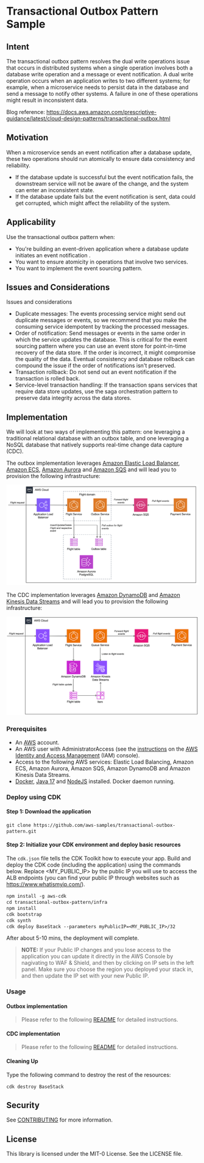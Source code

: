 # Transactional Outbox Pattern Sample

## Intent

The transactional outbox pattern resolves the dual write operations issue that occurs in distributed systems when a single operation involves both a database write operation and a message or event notification. A dual write operation occurs when an application writes to two different systems; for example, when a microservice needs to persist data in the database and send a message to notify other systems. A failure in one of these operations might result in inconsistent data.

Blog reference: https://docs.aws.amazon.com/prescriptive-guidance/latest/cloud-design-patterns/transactional-outbox.html 

## Motivation

When a microservice sends an event notification after a database update, these two operations should run atomically to ensure data consistency and reliability.
- If the database update is successful but the event notification fails, the downstream service will not be aware of the change, and the system can enter an inconsistent state.
- If the database update fails but the event notification is sent, data could get corrupted, which might affect the reliability of the system.

## Applicability

Use the transactional outbox pattern when:
- You're building an event-driven application where a database update initiates an event notification .
- You want to ensure atomicity in operations that involve two services.
- You want to implement the event sourcing pattern.

## Issues and Considerations

Issues and considerations
- Duplicate messages: The events processing service might send out duplicate messages or events, so we recommend that you make the consuming service idempotent by tracking the processed messages.
- Order of notification: Send messages or events in the same order in which the service updates the database. This is critical for the event sourcing pattern where you can use an event store for point-in-time recovery of the data store. If the order is incorrect, it might compromise the quality of the data. Eventual consistency and database rollback can compound the issue if the order of notifications isn't preserved.
- Transaction rollback: Do not send out an event notification if the transaction is rolled back.
- Service-level transaction handling: If the transaction spans services that require data store updates, use the saga orchestration pattern to preserve data integrity across the data stores.

## Implementation

We will look at two ways of implementing this pattern: one leveraging a traditional relational database with an outbox table, and one leveraging a NoSQL database that natively supports real-time change data capture (CDC).

The outbox implementation leverages [Amazon Elastic Load Balancer](https://aws.amazon.com/elasticloadbalancing/), [Amazon ECS](https://aws.amazon.com/ecs/), [Amazon Aurora](https://aws.amazon.com/rds/aurora/) and [Amazon SQS](https://aws.amazon.com/sqs/) and will lead you to provision the following infrastructure:

![Infra](img/outbox-sample-infra.png)

The CDC implementation leverages [Amazon DynamoDB](https://aws.amazon.com/dynamodb/) and [Amazon Kinesis Data Streams](https://aws.amazon.com/kinesis/data-streams/) and will lead you to provision the following infrastructure:

![InfraCDC](img/outbox-sample-cdc-infra.png)

### Prerequisites

- An [AWS](https://aws.amazon.com/) account.
- An AWS user with AdministratorAccess (see the [instructions](https://console.aws.amazon.com/iam/home#/roles%24new?step=review&commonUseCase=EC2%2BEC2&selectedUseCase=EC2&policies=arn:aws:iam::aws:policy%2FAdministratorAccess) on the [AWS Identity and Access Management](http://aws.amazon.com/iam) (IAM) console).
- Access to the following AWS services: Elastic Load Balancing, Amazon ECS, Amazon Aurora, Amazon SQS, Amazon DynamoDB and Amazon Kinesis Data Streams.
- [Docker](https://docs.docker.com/engine/install/), [Java 17](https://www.oracle.com/java/technologies/javase/jdk17-archive-downloads.html) and [NodeJS](https://nodejs.org/en) installed. Docker daemon running.

### Deploy using CDK

#### Step 1: Download the application

```shell
git clone https://github.com/aws-samples/transactional-outbox-pattern.git
```

#### Step 2: Initialize your CDK environment and deploy basic resources

The `cdk.json` file tells the CDK Toolkit how to execute your app. Build and deploy the CDK code (including the application) using the commands below. Replace <MY_PUBLIC_IP> by the public IP you will use to access the ALB endpoints (you can find your public IP through websites such as https://www.whatismyip.com/).

```shell
npm install -g aws-cdk
cd transactional-outbox-pattern/infra
npm install
cdk bootstrap
cdk synth
cdk deploy BaseStack --parameters myPublicIP=<MY_PUBLIC_IP>/32
```
After about 5-10 mins, the deployment will complete.

> **NOTE:** If your Public IP changes and you lose access to the application you can update it directly in the AWS Console by nagivating to WAF & Shield, and then by clicking on IP sets in the left panel. Make sure you choose the region you deployed your stack in, and then update the IP set with your new Public IP.

### Usage

#### Outbox implementation

> Please refer to the following [README](outbox-implementation/README.md) for detailed instructions.

#### CDC implementation

> Please refer to the following [README](cdc-implementation/README.md) for detailed instructions.

#### Cleaning Up

Type the following command to destroy the rest of the resources:
```shell
cdk destroy BaseStack
```

## Security

See [CONTRIBUTING](CONTRIBUTING.md#security-issue-notifications) for more information.

## License

This library is licensed under the MIT-0 License. See the LICENSE file.